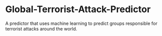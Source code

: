 # Global-Terrorist-Attack-Predictor
A predictor that uses machine learning to predict groups responsible for terrorist attacks around the world.
